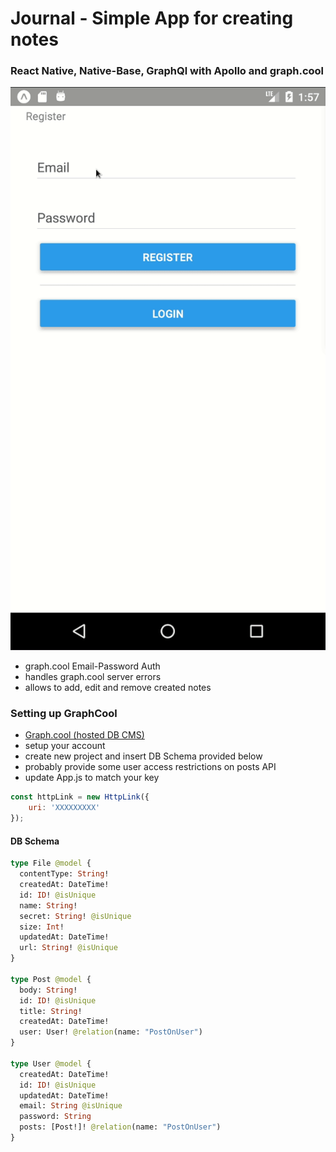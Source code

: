 # Journal - Simple App for creating notes

### React Native, Native-Base, GraphQl with Apollo and graph.cool

![tipCalculator](assets/journal.gif)

* graph.cool Email-Password Auth
* handles graph.cool server errors
* allows to add, edit and remove created notes

### Setting up GraphCool
* [Graph.cool (hosted DB CMS)]([https://www.graph.cool/)
* setup your account
* create new project and insert DB Schema provided below
* probably provide some user access restrictions on posts API
* update App.js to match your key
```js
const httpLink = new HttpLink({
    uri: 'XXXXXXXXX'
});
```

#### DB Schema
```graphql
type File @model {
  contentType: String!
  createdAt: DateTime!
  id: ID! @isUnique
  name: String!
  secret: String! @isUnique
  size: Int!
  updatedAt: DateTime!
  url: String! @isUnique
}

type Post @model {
  body: String!
  id: ID! @isUnique
  title: String!
  createdAt: DateTime!
  user: User! @relation(name: "PostOnUser")
}

type User @model {
  createdAt: DateTime!
  id: ID! @isUnique
  updatedAt: DateTime!
  email: String @isUnique
  password: String
  posts: [Post!]! @relation(name: "PostOnUser")
}
```
